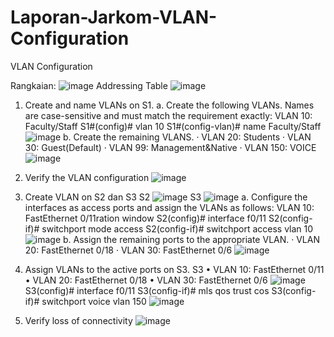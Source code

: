 # Laporan-Jarkom-VLAN-Configuration

VLAN Configuration

Rangkaian:
![image](https://github.com/dwiaurelia/Laporan-Jarkom-VLAN-Configuration/assets/126183346/761f89f0-d5b4-4b6c-8ec3-1eea67b1d36f)
Addressing Table
![image](https://github.com/dwiaurelia/Laporan-Jarkom-VLAN-Configuration/assets/126183346/03745134-d6e6-44e4-8527-059a6645b131)

1.	Create and name VLANs on S1.
a.  Create the following VLANs. Names are case-sensitive and must match the   requirement exactly:
VLAN 10: Faculty/Staff
S1#(config)# vlan 10
S1#(config-vlan)# name Faculty/Staff
![image](https://github.com/dwiaurelia/Laporan-Jarkom-VLAN-Configuration/assets/126183346/e816ac74-5899-4915-b47c-80e98016dc0d)
b.     Create the remaining VLANS.
·         VLAN 20: Students
·         VLAN 30: Guest(Default)
·         VLAN 99: Management&Native
·         VLAN 150: VOICE
![image](https://github.com/dwiaurelia/Laporan-Jarkom-VLAN-Configuration/assets/126183346/6d13071e-1374-4151-b8f0-88eb08556711)

2.	Verify the VLAN configuration
   ![image](https://github.com/dwiaurelia/Laporan-Jarkom-VLAN-Configuration/assets/126183346/f2424d88-fc31-4d96-8589-f54d5613a6be)

3.	Create VLAN on S2 dan S3
S2
![image](https://github.com/dwiaurelia/Laporan-Jarkom-VLAN-Configuration/assets/126183346/b0397680-b848-44cb-be4a-2b280e36d86a)
S3
![image](https://github.com/dwiaurelia/Laporan-Jarkom-VLAN-Configuration/assets/126183346/dab037f9-1423-4eab-96ea-c31118759715)
a.     Configure the interfaces as access ports and assign the VLANs as follows:
VLAN 10: FastEthernet 0/11ration window
S2(config)# interface f0/11
S2(config-if)# switchport mode access
S2(config-if)# switchport access vlan 10
![image](https://github.com/dwiaurelia/Laporan-Jarkom-VLAN-Configuration/assets/126183346/07a2e3bb-bd92-4aaa-bb38-ccda04f43527)
b.     Assign the remaining ports to the appropriate VLAN.
·         VLAN 20: FastEthernet 0/18
·         VLAN 30: FastEthernet 0/6
![image](https://github.com/dwiaurelia/Laporan-Jarkom-VLAN-Configuration/assets/126183346/532f048e-60f4-48cf-ba05-b43e9256b8f8)

4.	Assign VLANs to the active ports on S3.
S3
•         VLAN 10: FastEthernet 0/11
•         VLAN 20: FastEthernet 0/18
•         VLAN 30: FastEthernet 0/6
![image](https://github.com/dwiaurelia/Laporan-Jarkom-VLAN-Configuration/assets/126183346/d2990691-b677-4504-bb50-ca070cad753f)
S3(config)# interface f0/11
S3(config-if)# mls qos trust cos
S3(config-if)# switchport voice vlan 150
![image](https://github.com/dwiaurelia/Laporan-Jarkom-VLAN-Configuration/assets/126183346/d89c2cb1-fcd3-404c-9748-070892cf7f26)

5.	Verify loss of connectivity
   ![image](https://github.com/dwiaurelia/Laporan-Jarkom-VLAN-Configuration/assets/126183346/0ffe5a9f-29e4-43ca-a7d0-f376159c3b7f)
